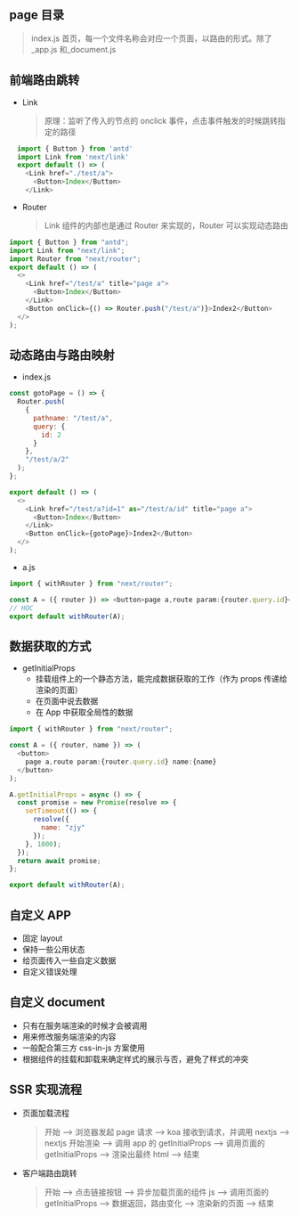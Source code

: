 <!--
 * @Description: In User Settings Edit
 * @Author: your name
 * @Date: 2019-09-25 18:09:52
 * @LastEditTime: 2019-09-27 15:21:27
 * @LastEditors: Please set LastEditors
 -->

## page 目录

> index.js 首页，每一个文件名称会对应一个页面，以路由的形式。除了\_app.js 和\_document.js

## 前端路由跳转

- Link
  > 原理：监听了传入的节点的 onclick 事件，点击事件触发的时候跳转指定的路径

```javascript
  import { Button } from 'antd'
  import Link from 'next/link'
  export default () => (
    <Link href="./test/a">
      <Button>Index</Button>
    </Link>
```

- Router
  > Link 组件的内部也是通过 Router 来实现的，Router 可以实现动态路由

```javascript
import { Button } from "antd";
import Link from "next/link";
import Router from "next/router";
export default () => (
  <>
    <Link href="/test/a" title="page a">
      <Button>Index</Button>
    </Link>
    <Button onClick={() => Router.push("/test/a")}>Index2</Button>
  </>
);
```

## 动态路由与路由映射

- index.js

```javascript
const gotoPage = () => {
  Router.push(
    {
      pathname: "/test/a",
      query: {
        id: 2
      }
    },
    "/test/a/2"
  );
};

export default () => (
  <>
    <Link href="/test/a?id=1" as="/test/a/id" title="page a">
      <Button>Index</Button>
    </Link>
    <Button onClick={gotoPage}>Index2</Button>
  </>
);
```

- a.js

```javascript
import { withRouter } from "next/router";

const A = ({ router }) => <button>page a,route param:{router.query.id}</button>;
// HOC
export default withRouter(A);
```

## 数据获取的方式

- getInitialProps
  - 挂载组件上的一个静态方法，能完成数据获取的工作（作为 props 传递给渲染的页面）
  - 在页面中说去数据
  - 在 App 中获取全局性的数据

```javascript
import { withRouter } from "next/router";

const A = ({ router, name }) => (
  <button>
    page a,route param:{router.query.id} name:{name}
  </button>
);

A.getInitialProps = async () => {
  const promise = new Promise(resolve => {
    setTimeout(() => {
      resolve({
        name: "zjy"
      });
    }, 1000);
  });
  return await promise;
};

export default withRouter(A);
```

## 自定义 APP

- 固定 layout
- 保持一些公用状态
- 给页面传入一些自定义数据
- 自定义错误处理

## 自定义 document

- 只有在服务端渲染的时候才会被调用
- 用来修改服务端渲染的内容
- 一般配合第三方 css-in-js 方案使用
- 根据组件的挂载和卸载来确定样式的展示与否，避免了样式的冲突

## SSR 实现流程

- 页面加载流程
  > 开始 --> 浏览器发起 page 请求 --> koa 接收到请求，并调用 nextjs --> nextjs 开始渲染 --> 调用 app 的 getInitialProps --> 调用页面的 getInitialProps --> 渲染出最终 html --> 结束
- 客户端路由跳转
  > 开始 --> 点击链接按钮 --> 异步加载页面的组件 js --> 调用页面的 getInitialProps --> 数据返回，路由变化 --> 渲染新的页面 --> 结束

